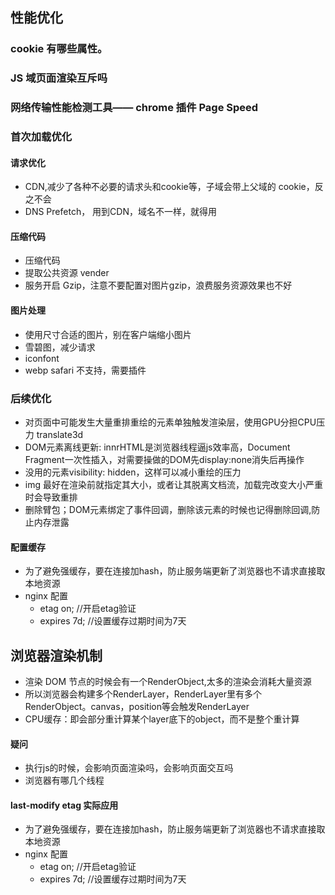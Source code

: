 ## 性能优化

### cookie 有哪些属性。
### JS 域页面渲染互斥吗

### 网络传输性能检测工具—— chrome 插件 Page Speed

### 首次加载优化

#### 请求优化
- CDN,减少了各种不必要的请求头和cookie等，子域会带上父域的 cookie，反之不会
- DNS Prefetch， 用到CDN，域名不一样，就得用

#### 压缩代码
- 压缩代码
- 提取公共资源 vender
- 服务开启 Gzip，注意不要配置对图片gzip，浪费服务资源效果也不好

#### 图片处理
- 使用尺寸合适的图片，别在客户端缩小图片
- 雪碧图，减少请求
- iconfont
- webp safari 不支持，需要插件



### 后续优化
- 对页面中可能发生大量重排重绘的元素单独触发渲染层，使用GPU分担CPU压力 translate3d
- DOM元素离线更新: innrHTML是浏览器线程逼js效率高，Document Fragment一次性插入，对需要操做的DOM先display:none消失后再操作
- 没用的元素visibility: hidden，这样可以减小重绘的压力
- img 最好在渲染前就指定其大小，或者让其脱离文档流，加载完改变大小严重时会导致重排
- 删除臂包；DOM元素绑定了事件回调，删除该元素的时候也记得删除回调,防止内存泄露

#### 配置缓存
- 为了避免强缓存，要在连接加hash，防止服务端更新了浏览器也不请求直接取本地资源
- nginx 配置
  - etag on;   //开启etag验证
  - expires 7d;    //设置缓存过期时间为7天



## 浏览器渲染机制
- 渲染 DOM 节点的时候会有一个RenderObject,太多的渲染会消耗大量资源
- 所以浏览器会构建多个RenderLayer，RenderLayer里有多个RenderObject。canvas，position等会触发RenderLayer
- CPU缓存：即会部分重计算某个layer底下的object，而不是整个重计算

#### 疑问
- 执行js的时候，会影响页面渲染吗，会影响页面交互吗
- 浏览器有哪几个线程

#### last-modify etag 实际应用
- 为了避免强缓存，要在连接加hash，防止服务端更新了浏览器也不请求直接取本地资源
- nginx 配置
  - etag on;   //开启etag验证
  - expires 7d;    //设置缓存过期时间为7天
